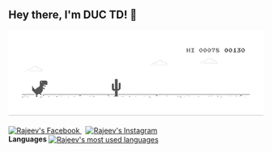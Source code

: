 ## Hey there, I'm DUC TD! 👋

[![thaiduc01](dino.gif)](https://www.facebook.com/profile.php?id=100056666569529)
<br/>
<br/>
<a href="https://www.facebook.com/profile.php?id=100056666569529">
  <img alt="Rajeev's Facebook" width="22px" src="https://cdn.jsdelivr.net/npm/simple-icons@v3/icons/facebook.svg" />
</a>  &nbsp;
<a href="https://instagram.com/d29_ic?igshid=NzZlODBkYWE4Ng==">
  <img alt="Rajeev's Instagram" width="22px" src="https://cdn.jsdelivr.net/npm/simple-icons@v3/icons/instagram.svg" />
</a>
<br/>
**Languages** 
<a href="https://github.com/thaiduc01">
  <img align="center" src="https://github-readme-stats.vercel.app/api/top-langs/?username=thaiduc01&theme=light&count_private=true&layout=compact" alt="Rajeev's most used languages" />
</a>
